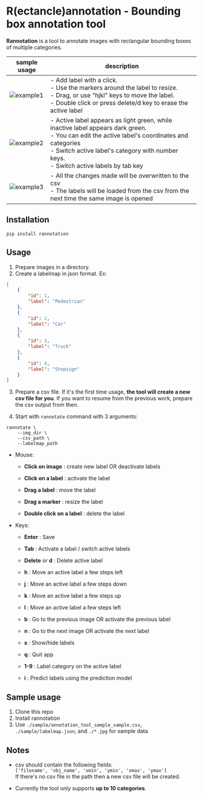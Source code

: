R(ectancle)annotation - Bounding box annotation tool
===============

**Rannotation** is a tool to annotate images with rectangular bounding boxes of multiple categories.


|  sample usage  |  description  |
| ----- | ----- |
|  ![example1](https://github.com/kznovo/rectangle-annotation/blob/master/sample/annotation_tool_sample_add_resize_move.gif)  |  - Add label with a click.<br>  - Use the markers around the label to resize.<br>  - Drag, or use "hjkl" keys to move the label.<br>  - Double click or press delete/d key to erase the active label<br>  |
|  ![example2](https://github.com/kznovo/rectangle-annotation/blob/master/sample/annotation_tool_sample_multilabel.gif)  |  - Active label appears as light green, while inactive label appears dark green.<br>  - You can edit the active label's coordinates and categories<br>  - Switch active label's category with number keys.<br>  - Switch active labels by tab key  |
|  ![example3](https://github.com/kznovo/rectangle-annotation/blob/master/sample/annotation_tool_sample_csv_resume.gif)  |  - All the changes made will be overwritten to the csv<br>  - The labels will be loaded from the csv from the next time the same image is opened  |



## Installation

```shell
pip install rannotation
```

## Usage

1. Prepare images in a directory.
2. Create a labelmap in json format. Ex:

```json
[
    {
        "id": 1,
        "label": "Pedestrian"
    },
    {
        "id": 2,
        "label": "Car"
    },
    {
        "id": 3,
        "label": "Truck"
    },
    {
        "id": 4,
        "label": "Stopsign"
    }
]
```

3. Prepare a csv file. If it's the first time usage, **the tool will create a new csv file for you**. If you want to resume from the previous work, prepare the csv output from then.

4. Start with `rannotate` command with 3 arguments:

```shell
rannotate \
    --img_dir \
    --csv_path \
    --labelmap_path
```

- Mouse:

  - **Click on image** :           create new label OR deactivate labels  

  - **Click on a label** :         activate the label  

  - **Drag a label** :               move the label  

  - **Drag a marker** :             resize the label  

  - **Double click on a label** :  delete the label  



- Keys:

  - **Enter** :  Save  

  - **Tab** :    Activate a label / switch active labels

  - **Delete** or **d** : Delete active label  

  - **h** :      Move an active label a few steps left  

  - **j** :      Move an active label a few steps down  

  - **k** :      Move an active label a few steps up  

  - **l** :      Move an active label a few steps left  

  - **b** :      Go to the previous image OR activate the previous label  

  - **n** :      Go to the next image OR activate the next label  

  - **s** :      Show/hide labels  

  - **q** :      Quit app  

  - **1-9** :    Label category on the active label  

  - **i** :      Predict labels using the prediction model  


## Sample usage
1. Clone this repo
2. Install rannotation
3. Use `./sample/annotation_tool_sample_sample.csv`, `./sample/labelmap.json`, and `./*.jpg` for sample data


## Notes

- csv should contain the following fields:  
`['filename', 'obj_name', 'xmin', 'ymin', 'xmax', 'ymax']`  
If there's no csv file in the path then a new csv file will be created.

- Currently the tool only supports **up to 10 categories**.

